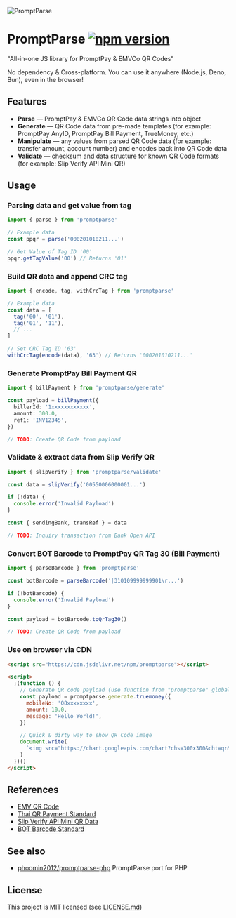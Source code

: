 ![PromptParse](https://github.com/maythiwat/promptparse/assets/23092256/889e8f80-b1b3-44b2-ace5-ffbbce6e673b)

# PromptParse [![npm version](https://badge.fury.io/js/promptparse.svg)](https://badge.fury.io/js/promptparse)

"All-in-one JS library for PromptPay & EMVCo QR Codes"

No dependency & Cross-platform. You can use it anywhere (Node.js, Deno, Bun), even in the browser!

## Features

- **Parse** &mdash; PromptPay & EMVCo QR Code data strings into object
- **Generate** &mdash; QR Code data from pre-made templates (for example: PromptPay AnyID, PromptPay Bill Payment, TrueMoney, etc.)
- **Manipulate** &mdash; any values from parsed QR Code data (for example: transfer amount, account number) and encodes back into QR Code data
- **Validate** &mdash; checksum and data structure for known QR Code formats (for example: Slip Verify API Mini QR)

## Usage

### Parsing data and get value from tag

```ts
import { parse } from 'promptparse'

// Example data
const ppqr = parse('000201010211...')

// Get Value of Tag ID '00'
ppqr.getTagValue('00') // Returns '01'
```

### Build QR data and append CRC tag

```ts
import { encode, tag, withCrcTag } from 'promptparse'

// Example data
const data = [
  tag('00', '01'),
  tag('01', '11'),
  // ...
]

// Set CRC Tag ID '63'
withCrcTag(encode(data), '63') // Returns '000201010211...'
```

### Generate PromptPay Bill Payment QR

```ts
import { billPayment } from 'promptparse/generate'

const payload = billPayment({
  billerId: '1xxxxxxxxxxxx',
  amount: 300.0,
  ref1: 'INV12345',
})

// TODO: Create QR Code from payload
```

### Validate & extract data from Slip Verify QR

```ts
import { slipVerify } from 'promptparse/validate'

const data = slipVerify('00550006000001...')

if (!data) {
  console.error('Invalid Payload')
}

const { sendingBank, transRef } = data

// TODO: Inquiry transaction from Bank Open API
```

### Convert BOT Barcode to PromptPay QR Tag 30 (Bill Payment)

```ts
import { parseBarcode } from 'promptparse'

const botBarcode = parseBarcode('|310109999999901\r...')

if (!botBarcode) {
  console.error('Invalid Payload')
}

const payload = botBarcode.toQrTag30()

// TODO: Create QR Code from payload
```

### Use on browser via CDN

```html
<script src="https://cdn.jsdelivr.net/npm/promptparse"></script>

<script>
  ;(function () {
    // Generate QR code payload (use function from "promptparse" global)
    const payload = promptparse.generate.truemoney({
      mobileNo: '08xxxxxxxx',
      amount: 10.0,
      message: 'Hello World!',
    })

    // Quick & dirty way to show QR Code image
    document.write(
      `<img src="https://chart.googleapis.com/chart?chs=300x300&cht=qr&chl=${payload}">`,
    )
  })()
</script>
```

## References

- [EMV QR Code](https://www.emvco.com/emv-technologies/qrcodes/)
- [Thai QR Payment Standard](https://www.bot.or.th/content/dam/bot/fipcs/documents/FPG/2562/ThaiPDF/25620084.pdf)
- [Slip Verify API Mini QR Data](https://developer.scb/assets/documents/documentation/qr-payment/extracting-data-from-mini-qr.pdf)
- [BOT Barcode Standard](https://www.bot.or.th/content/dam/bot/documents/th/our-roles/payment-systems/about-payment-systems/Std_Barcode.pdf)

## See also
- [phoomin2012/promptparse-php](https://github.com/phoomin2012/promptparse-php) PromptParse port for PHP

## License

This project is MIT licensed (see [LICENSE.md](LICENSE.md))
